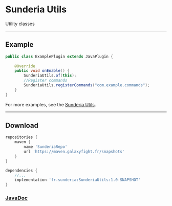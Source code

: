 # Sunderia Utils
Utility classes

---

## Example

```java
public class ExamplePlugin extends JavaPlugin {
    
    @Override
    public void onEnable() {
        SunderiaUtils.of(this);
        //Register commands
        SunderiaUtils.registerCommands("com.example.commands");
    }
}
```

For more examples, see the [Sunderia Utils](https://github.com/Sunderia/SunderiaUtils/tree/main/SunderiaUtilsTest/src/main/java/fr/minemobs/sunderiautilstest).

---

## Download


```groovy
repositories {
    maven {
        name 'SunderiaRepo'
        url 'https://maven.galaxyfight.fr/snapshots'
    }
}

dependencies {
    //...
    implementation 'fr.sunderia:SunderiaUtils:1.0-SNAPSHOT'
}

```

### [JavaDoc](https://jitpack.io/com/github/Sunderia/SunderiaUtils/1.0/javadoc/)
